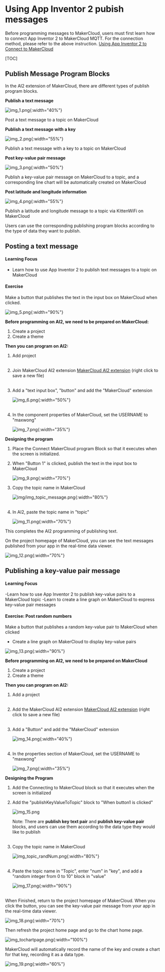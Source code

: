 # Using App Inventor 2 pubish messages
Before programming messages to MakerCloud, users must first learn how to connect App Inventor 2 to MakerCloud MQTT. For the connection method, please refer to the above instruction.
[Using App Inventor 2 to Connect to MakerCloud](../../ch4_connect/ai2/connect_ai2.md)

[TOC]

## Publish Message Program Blocks
In the AI2 extension of MakerCloud, there are different types of publish program blocks.

**Publish a text message**

![img_1.png](img/img_1.png){:width="40%"}

Post a text message to a topic on MakerCloud

**Publish a text message with a key**

![img_2.png](img/img_2.png){:width="55%"}

Publish a text message with a key to a topic on MakerCloud

**Post key-value pair message**

![img_3.png](img/img_3.png){:width="50%"}

Publish a key-value pair message on MakerCloud to a topic, and a corresponding line chart will be automatically created on MakerCloud

**Post latitude and longitude information**

![img_4.png](img/img_4.png){:width="55%"}

Publish a latitude and longitude message to a topic via KittenWiFi on MakerCloud

Users can use the corresponding publishing program blocks according to the type of data they want to publish.

## Posting a text message
#### Learning Focus
- Learn how to use App Inventor 2 to publish text messages to a topic on MakerCloud

#### Exercise
Make a button that publishes the text in the input box on MakerCloud when clicked.

![img_5.png](img/img_5.png){:width="90%"}

**Before programming on AI2, we need to be prepared on MakerCloud:**

1. Create a project
2. Create a theme

**Then you can program on AI2:**

1. Add project
   </br></br>
2. Join MakerCloud AI2 extension
   [MakerCloud AI2 extension](../../ch4_connect/ai2/extension/scale.MakerCloud.aix) (right click to save a new file)
   </br></br>
3. Add a "text input box", "button" and add the "MakerCloud" extension
   
   ![img_6.png](img/img_6.png){:width="50%"}
   </br></br>
   
4. In the component properties of MakerCloud, set the USERNAME to "maxwong"
   
   ![img_7.png](img/img_7.png){:width="35%"}

**Designing the program**
1. Place the Connect MakerCloud program Block so that it executes when the screen is initialized.
2. When "Button 1" is clicked, publish the text in the input box to MakerCloud
   
   ![img_9.png](img/img_9.png){:width="70%"}
   
3. Copy the topic name in MakerCloud
   
   ![img/img_topic_message.png](img/img_topic_message.png){:width="80%"}
   </br></br>
   
4. In AI2, paste the topic name in "topic"
   
   ![img_11.png](img/img_11.png){:width="70%"}

This completes the AI2 programming of publishing text.

On the project homepage of MakerCloud, you can see the text messages published from your app in the real-time data viewer.

![img_12.png](img/img_12.png){:width="70%"}

## Publishing a key-value pair message
#### Learning Focus
-Learn how to use App Inventor 2 to publish key-value pairs to a MakerCloud topic
-Learn to create a line graph on MakerCloud to express key-value pair messages

#### Exercise: Post random numbers
Make a button that publishes a random key-value pair to MakerCloud when clicked
- Create a line graph on MakerCloud to display key-value pairs

![img_13.png](img/img_13.png){:width="90%"}

**Before programming on AI2, we need to be prepared on MakerCloud**

1. Create a project
2. Create a theme

**Then you can program on AI2:**

1. Add a project
   </br></br>
2. Add the MakerCloud AI2 extension
   [MakerCloud AI2 extension](../../ch4_connect/ai2/extension/scale.MakerCloud.aix) (right click to save a new file)
   </br></br>
3. Add a "Button" and add the "MakerCloud" extension
   
   ![img_14.png](img/img_14.png){:width="40%"}
   </br></br>
   
4. In the properties section of MakerCloud, set the USERNAME to "maxwong"
   
   ![img_7.png](img/img_7.png){:width="35%"}
   
**Designing the Program**

1. Add the Connecting to MakerCloud block so that it executes when the screen is initialized
2. Add the "publishKeyValueToTopic" block to "When button1 is clicked"
   
   ![img_15.png](img/img_15.png)
   
   Note: There are **publish key text pair** and **publish key-value pair** blocks, and users can use them according to the data type they would like to publish
   </br></br>
3. Copy the topic name in MakerCloud
   
   ![img_topic_randNum.png](img/img_topic_randNum.png){:width="80%"}
   </br></br>
   
4. Paste the topic name in "Topic", enter "num" in "key", and add a "random integer from 0 to 10" block in "value"
   
   ![img_17.png](img/img_17.png){:width="90%"}
   </br></br>

When Finished, return to the project homepage of MakerCloud.
When you click the button, you can see the key-value pair message from your app in the real-time data viewer.

![img_18.png](img/img_18.png){:width="70%"}

Then refresh the project home page and go to the chart home page.

![img_tochartpage.png](img/img_tochartpage.png){:width="100%"}

MakerCloud will automatically record the name of the key and create a chart for that key, recording it as a data type.

![img_19.png](img/img_19.png){:width="60%"}